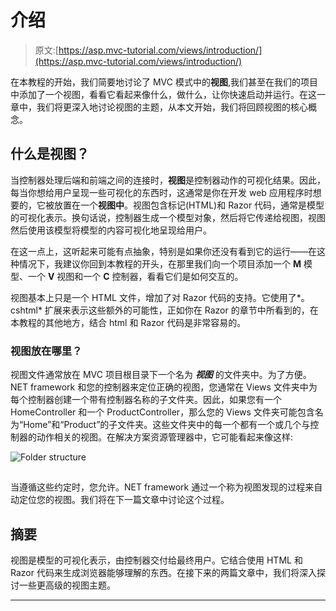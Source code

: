 # 介绍

> 原文:[https://asp.mvc-tutorial.com/views/introduction/](https://asp.mvc-tutorial.com/views/introduction/)

在本教程的开始，我们简要地讨论了 MVC 模式中的**视图**,我们甚至在我们的项目中添加了一个视图，看看它看起来像什么，做什么，让你快速启动并运行。在这一章中，我们将更深入地讨论视图的主题，从本文开始，我们将回顾视图的核心概念。

## 什么是视图？

当控制器处理后端和前端之间的连接时，**视图**是控制器动作的可视化结果。因此，每当你想给用户呈现一些可视化的东西时，这通常是你在开发 web 应用程序时想要的，它被放置在一个**视图中**。视图包含标记(HTML)和 Razor 代码，通常是模型的可视化表示。换句话说，控制器生成一个模型对象，然后将它传递给视图，视图然后使用该模型将模型的内容可视化地呈现给用户。

在这一点上，这听起来可能有点抽象，特别是如果你还没有看到它的运行——在这种情况下，我建议你回到本教程的开头，在那里我们向一个项目添加一个 **M** 模型、一个 **V** 视图和一个 **C** 控制器，看看它们是如何交互的。

视图基本上只是一个 HTML 文件，增加了对 Razor 代码的支持。它使用了*。cshtml* 扩展来表示这些额外的可能性，正如你在 Razor 的章节中所看到的，在本教程的其他地方，结合 html 和 Razor 代码是非常容易的。

### 视图放在哪里？

<input type="hidden" name="IL_IN_ARTICLE">

视图文件通常放在 MVC 项目根目录下一个名为 ***视图*** 的文件夹中。为了方便。NET framework 和您的控制器来定位正确的视图，您通常在 Views 文件夹中为每个控制器创建一个带有控制器名称的子文件夹。因此，如果您有一个 HomeController 和一个 ProductController，那么您的 Views 文件夹可能包含名为“Home”和“Product”的子文件夹。这些文件夹中的每一个都有一个或几个与控制器的动作相关的视图。在解决方案资源管理器中，它可能看起来像这样:

![](../Images/f5952a1f3bf6b4d03937908757bc9342.png "Folder structure")

## 

当遵循这些约定时，您允许。NET framework 通过一个称为视图发现的过程来自动定位您的视图。我们将在下一篇文章中讨论这个过程。

## 摘要

视图是模型的可视化表示，由控制器交付给最终用户。它结合使用 HTML 和 Razor 代码来生成浏览器能够理解的东西。在接下来的两篇文章中，我们将深入探讨一些更高级的视图主题。

* * *